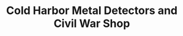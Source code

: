 ---
title: "Cold Harbor Metal Detectors and Civil War Shop"
url: /mechanicsville/cold-harbor-metal-detectors-and-civil-war-shop/
shop: antiques
---